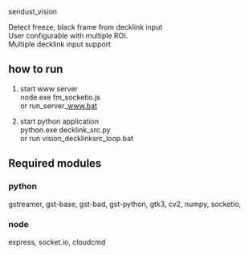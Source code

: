 sendust_vision

Detect freeze, black frame from decklink input\
User configurable with multiple ROI.\
Multiple decklink input support

## how to run

1. start www server\
node.exe fm_socketio.js\
or run_server_www.bat

2. start python application\
python.exe decklink_src.py\
or run vision_decklinksrc_loop.bat


## Required modules

### python
gstreamer, gst-base, gst-bad, gst-python, gtk3, cv2, numpy, socketio, 

### node
express, socket.io, cloudcmd
